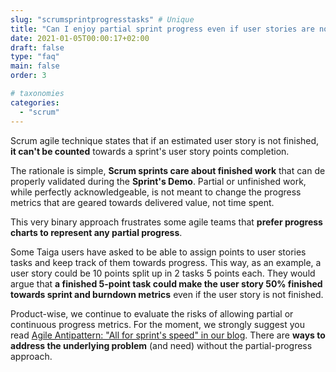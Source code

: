 ```yaml
---
slug: "scrumsprintprogresstasks" # Unique
title: "Can I enjoy partial sprint progress even if user stories are not closed but some tasks are?" # Is the question
date: 2021-01-05T00:00:17+02:00
draft: false
type: "faq"
main: false
order: 3

# taxonomies
categories:
  - "scrum"
---
```


Scrum agile technique states that if an estimated user story is not finished, **it can't be counted** towards a sprint's user story points completion.

The rationale is simple, **Scrum sprints care about finished work** that can de properly validated during the **Sprint's Demo**. Partial or unfinished work, while perfectly acknowledgeable, is not meant to change the progress metrics that are geared towards delivered value, not time spent.

This very binary approach frustrates some agile teams that **prefer progress charts to represent any partial progress**.

Some Taiga users have asked to be able to assign points to user stories tasks and keep track of them towards progress. This way, as an example, a user story could be 10 points split up in 2 tasks 5 points each. They would argue that **a finished 5-point task could make the user story 50% finished towards sprint and burndown metrics** even if the user story is not finished.

Product-wise, we continue to evaluate the risks of allowing partial or continuous progress metrics. For the moment, we strongly suggest you read [Agile Antipattern: "All for sprint's speed" in our blog](https://blog.taiga.io/four-agile-antipatterns-and-a-big-fat-lie.html). There are **ways to address the underlying problem** (and need) without the partial-progress approach.